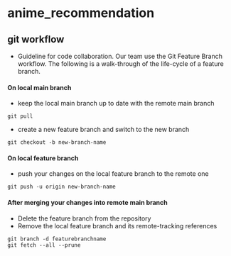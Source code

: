 # anime_recommendation



## git workflow

- Guideline for code collaboration. Our team use the Git Feature Branch workflow. The following is a walk-through of the life-cycle of a feature branch.

#### On local main branch

- keep the local main branch up to date with the remote main branch
```
git pull
```

- create a new feature branch and switch to the new branch
```
git checkout -b new-branch-name
```

#### On local feature branch

- push your changes on the local feature branch to the remote one
```
git push -u origin new-branch-name
```

#### After merging your changes into remote main branch
- Delete the feature branch from the repository
- Remove the local feature branch and its remote-tracking references
```
git branch -d featurebranchname
git fetch --all --prune
```
